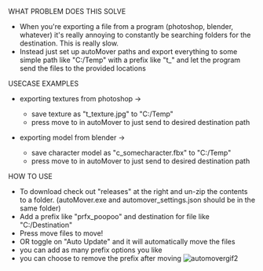 WHAT PROBLEM DOES THIS SOLVE
- When you're exporting a file from a program (photoshop, blender, whatever) it's really annoying to constantly be searching folders for the destination. This is really slow.
- Instead just set up autoMover paths and export everything to some simple path like "C:/Temp" with a prefix like "t_" and let the program send the files to the provided locations

USECASE EXAMPLES
- exporting textures from photoshop ->
  - save texture as "t_texture.jpg" to "C:/Temp"
  - press move to in autoMover to just send to desired destination path

- exporting model from blender ->
  - save character model as "c_somecharacter.fbx" to "C:/Temp"
  - press move to in autoMover to just send to desired destination path

HOW TO USE 
- To download check out "releases" at the right and un-zip the contents to a folder. (autoMover.exe and automover_settings.json should be in the same folder)
- Add a prefix like "prfx_poopoo" and destination for file like "C:/Destination"
- Press move files to move!
- OR toggle on "Auto Update" and it will automatically move the files
- you can add as many prefix options you like
- you can choose to remove the prefix after moving
![automovergif2](https://github.com/user-attachments/assets/7d77876c-4702-41a3-a9c7-94349573bbcf)

